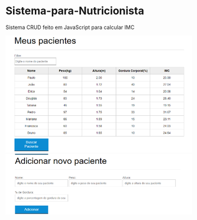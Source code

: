 # Sistema-para-Nutricionista
Sistema CRUD feito em JavaScript para calcular IMC

![Parte01](https://github.com/GislaineMartins/Sistema-para-Nutricionista/blob/master/nutricionista01.PNG)
![Parte02](https://github.com/GislaineMartins/Sistema-para-Nutricionista/blob/master/nutricionista02.PNG)

